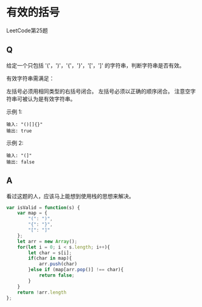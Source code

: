 # 有效的括号
LeetCode第25题
## Q
给定一个只包括 '('，')'，'{'，'}'，'['，']' 的字符串，判断字符串是否有效。

有效字符串需满足：

左括号必须用相同类型的右括号闭合。
左括号必须以正确的顺序闭合。
注意空字符串可被认为是有效字符串。

示例 1:
```
输入: "()[]{}"
输出: true
```

示例 2:
```
输入: "(]"
输出: false
```

## A
看过这题的人，应该马上能想到使用栈的思想来解决。
``` javascript
var isValid = function(s) {
    var map = {
        "(": ")",
        "{": "}",
        "[": "]"
    };
    let arr = new Array();
    for(let i = 0; i < s.length; i++){
        let char = s[i];
        if(char in map){
            arr.push(char)
        }else if (map[arr.pop()] !== char){
            return false;
        }
    }
    return !arr.length
};
```